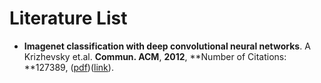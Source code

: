 # Literature List

 - **Imagenet classification with deep convolutional neural networks**. A Krizhevsky et.al. **Commun. ACM**, **2012**, **Number of Citations: **127389, ([pdf](.\papers\Imagenet_classification_with_deep_convolutional_neural_networks.pdf))([link](https://proceedings.neurips.cc/paper/2012/hash/c399862d3b9d6b76c8436e924a68c45b-Abstract.html)).
